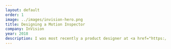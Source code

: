 ```yaml
---
layout: default
order: 1
image: ../images/invision-hero.png
title: Designing a Motion Inspector
company: InVision
year: 2018
description: I was most recently a product designer at <a href="https://www.invisionapp.com/">InVision</a>, building tools to help designers and engineers work better together. InVision improves the way teams at 100% of the world’s fortune 100 companies—like Lyft, Hulu, and Shopify—stay in sync as their design decisions and products evolve.
---
```

